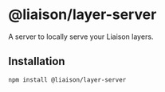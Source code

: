 # @liaison/layer-server

A server to locally serve your Liaison layers.

## Installation

```
npm install @liaison/layer-server
```
